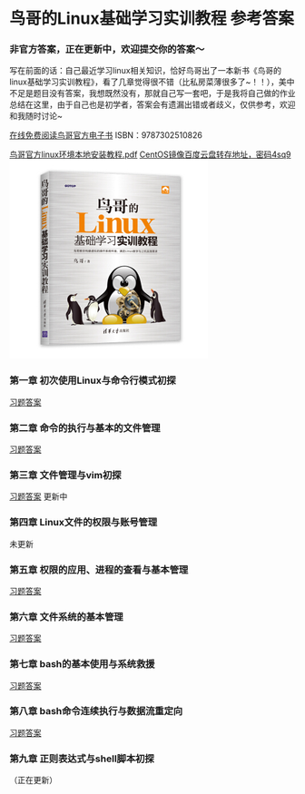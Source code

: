 鸟哥的Linux基础学习实训教程 参考答案
===
### 非官方答案，正在更新中，欢迎提交你的答案～

写在前面的话：自己最近学习linux相关知识，恰好鸟哥出了一本新书《鸟哥的linux基础学习实训教程》，看了几章觉得很不错（比私房菜薄很多了~！！），美中不足是题目没有答案，我想既然没有，那就自己写一套吧，于是我将自己做的作业总结在这里，由于自己也是初学者，答案会有遗漏出错或者歧义，仅供参考，欢迎和我随时讨论~

[在线免费阅读鸟哥官方电子书](http://linux.vbird.org/linux_basic_train/)
ISBN：9787302510826

[鸟哥官方linux环境本地安装教程.pdf](鸟哥官方linux环境本地安装教程.pdf) [CentOS镜像百度云盘转存地址，密码4sq9](https://pan.baidu.com/s/1xqdwCEL3aVgW4dWrnwL1NA )
![书籍封面](book.jpg)


### 第一章 初次使用Linux与命令行模式初探
[习题答案](./chapter1/answers.md)

### 第二章 命令的执行与基本的文件管理
[习题答案](./chapter2/answers.md)

### 第三章 文件管理与vim初探

[习题答案](./chapter3/answers.md)  更新中

### 第四章 Linux文件的权限与账号管理
未更新

### 第五章 权限的应用、进程的查看与基本管理

[习题答案](./chapter5/answers.md)

### 第六章 文件系统的基本管理

[习题答案](./chapter6/answers.md) 

### 第七章 bash的基本使用与系统救援
[习题答案](./chapter7/answers.md)

### 第八章 bash命令连续执行与数据流重定向
[习题答案](./chapter8/answers.md)

### 第九章 正则表达式与shell脚本初探
（正在更新）
